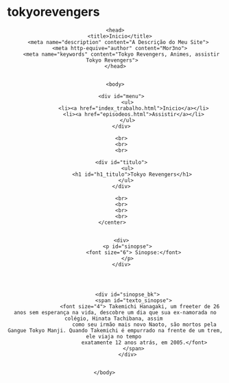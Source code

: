 # tokyorevengers
<!DOCTYPE HTML5> 
<html lang="pt-BR">
    <center>
        <link rel="stylesheet" href="barra_la_de_cima.css">
        <link rel="stylesheet" href="estilizar_a_pagina.css">
        <link rel="stylesheet" href="sinopse.css">
    
    
    <head>
        <title>Inicio</title> 
        <meta name="description" content="A Descrição do Meu Site">  
        <meta http-equive="author" content="Mor3no"> 
        <meta name="keywords" content="Tokyo Revengers, Animes, assistir Tokyo Revengers">  
    </head>
    
    
    <body>
        
        <div id="menu">
            <ul>
                <li><a href="index_trabalho.html">Inicio</a></li>
                <li><a href="episodeos.html">Assistir</a></li>
            </ul>
        </div>
        
        <br>
        <br>
        <br>

        <div id="titulo">
            <ul>
                <h1 id="h1_titulo">Tokyo Revengers</h1> 
            </ul> 
        </div>

        <br>
        <br>
        <br>
        <br>
    </center>  


        <div>
            <p id="sinopse">
                <font size="6"> Sinopse:</font>
            </p>
        </div>
        
        
        

            <div id="sinopse_bk">
                <span id="texto_sinopse">
                    <font size="4"> Takemichi Hanagaki, um freeter de 26 anos sem esperança na vida, descobre um dia que sua ex-namorada no colégio, Hinata Tachibana, assim 
                       como seu irmão mais novo Naoto, são mortos pela Gangue Tokyo Manji. Quando Takemichi é empurrado na frente de um trem, ele viaja no tempo 
                       exatamente 12 anos atrás, em 2005.</font>
                </span>
            </div>

            
    </body>       
</html>
